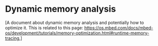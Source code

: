 # Dynamic memory analysis

[A document about dynamic memory analysis and potentially how to optimize it. This is related to this page: https://os.mbed.com/docs/mbed-os/development/tutorials/memory-optimization.html#runtime-memory-tracing.]

